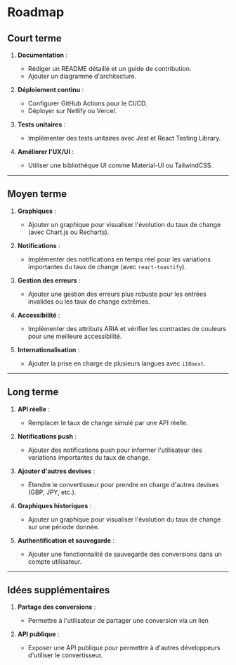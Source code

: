 # Roadmap

## Court terme 
1. **Documentation** :
   - Rédiger un README détaillé et un guide de contribution.
   - Ajouter un diagramme d'architecture.

2. **Déploiement continu** :
   - Configurer GitHub Actions pour le CI/CD.
   - Déployer sur Netlify ou Vercel.

3. **Tests unitaires** :
   - Implémenter des tests unitaires avec Jest et React Testing Library.

4. **Améliorer l'UX/UI** :
   - Utiliser une bibliothèque UI comme Material-UI ou TailwindCSS.

---

## Moyen terme 
1. **Graphiques** :
   - Ajouter un graphique pour visualiser l'évolution du taux de change (avec Chart.js ou Recharts).

2. **Notifications** :
   - Implémenter des notifications en temps réel pour les variations importantes du taux de change (avec `react-toastify`).

3. **Gestion des erreurs** :
   - Ajouter une gestion des erreurs plus robuste pour les entrées invalides ou les taux de change extrêmes.

4. **Accessibilité** :
   - Implémenter des attributs ARIA et vérifier les contrastes de couleurs pour une meilleure accessibilité.

5. **Internationalisation** :
   - Ajouter la prise en charge de plusieurs langues avec `i18next`.

---

## Long terme 
1. **API réelle** :
   - Remplacer le taux de change simulé par une API réelle.

2. **Notifications push** :
   - Ajouter des notifications push pour informer l'utilisateur des variations importantes du taux de change.

3. **Ajouter d'autres devises** :
   - Étendre le convertisseur pour prendre en charge d'autres devises (GBP, JPY, etc.).

4. **Graphiques historiques** :
   - Ajouter un graphique pour visualiser l'évolution du taux de change sur une période donnée.


5. **Authentification et sauvegarde** :
   - Ajouter une fonctionnalité de sauvegarde des conversions dans un compte utilisateur.

---

## Idées supplémentaires
1. **Partage des conversions** :
   - Permettre à l'utilisateur de partager une conversion via un lien


2. **API publique** :
   - Exposer une API publique pour permettre à d'autres développeurs d'utiliser le convertisseur.

